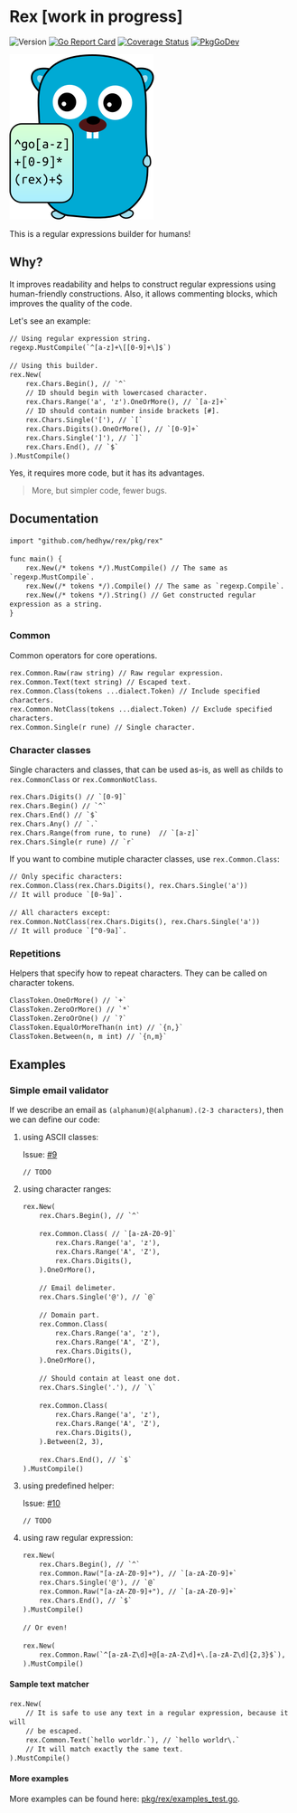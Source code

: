 # Rex [work in progress]

![Version](https://img.shields.io/github/v/tag/hedhyw/rex)
[![Go Report Card](https://goreportcard.com/badge/github.com/hedhyw/rex)](https://goreportcard.com/report/github.com/hedhyw/rex)
[![Coverage Status](https://coveralls.io/repos/github/hedhyw/rex/badge.svg?branch=main)](https://coveralls.io/github/hedhyw/rex?branch=main)
[![PkgGoDev](https://pkg.go.dev/badge/github.com/hedhyw/rex)](https://pkg.go.dev/github.com/hedhyw/rex?tab=doc)

![rex-gopher](_docs/gopher.png)

This is a regular expressions builder for humans!

## Why?

It improves readability and helps to construct regular expressions using human-friendly constructions. Also, it allows commenting blocks, which improves the quality of the code.

Let's see an example:
```golang
// Using regular expression string.
regexp.MustCompile(`^[a-z]+\[[0-9]+\]$`)

// Using this builder.
rex.New(
    rex.Chars.Begin(), // `^`
    // ID should begin with lowercased character.
    rex.Chars.Range('a', 'z').OneOrMore(), // `[a-z]+`
    // ID should contain number inside brackets [#].
    rex.Chars.Single('['), // `[`
    rex.Chars.Digits().OneOrMore(), // `[0-9]+`
    rex.Chars.Single(']'), // `]`
    rex.Chars.End(), // `$`
).MustCompile()
```

Yes, it requires more code, but it has its advantages.
> More, but simpler code, fewer bugs.

## Documentation

```golang
import "github.com/hedhyw/rex/pkg/rex"

func main() {
    rex.New(/* tokens */).MustCompile() // The same as `regexp.MustCompile`.
    rex.New(/* tokens */).Compile() // The same as `regexp.Compile`.
    rex.New(/* tokens */).String() // Get constructed regular expression as a string.
}
```

### Common

Common operators for core operations.

```golang
rex.Common.Raw(raw string) // Raw regular expression.
rex.Common.Text(text string) // Escaped text.
rex.Common.Class(tokens ...dialect.Token) // Include specified characters.
rex.Common.NotClass(tokens ...dialect.Token) // Exclude specified characters.
rex.Common.Single(r rune) // Single character.
```

### Character classes

Single characters and classes, that can be used as-is, as well as childs to `rex.CommonClass` or `rex.CommonNotClass`.

```golang
rex.Chars.Digits() // `[0-9]`
rex.Chars.Begin() // `^`
rex.Chars.End() // `$`
rex.Chars.Any() // `.`
rex.Chars.Range(from rune, to rune)  // `[a-z]`
rex.Chars.Single(r rune) // `r`
```

If you want to combine mutiple character classes, use `rex.Common.Class`:
```golang
// Only specific characters:
rex.Common.Class(rex.Chars.Digits(), rex.Chars.Single('a'))
// It will produce `[0-9a]`.

// All characters except:
rex.Common.NotClass(rex.Chars.Digits(), rex.Chars.Single('a'))
// It will produce `[^0-9a]`.
```


### Repetitions

Helpers that specify how to repeat characters. They can be called on character tokens.

```golang
ClassToken.OneOrMore() // `+`
ClassToken.ZeroOrMore() // `*`
ClassToken.ZeroOrOne() // `?`
ClassToken.EqualOrMoreThan(n int) // `{n,}`
ClassToken.Between(n, m int) // `{n,m}`
```


## Examples

### Simple email validator

If we describe an email as `(alphanum)@(alphanum).(2-3 characters)`, then we can define our code:

1. using ASCII classes:

    Issue: [#9](https://github.com/hedhyw/rex/issues/9)
    ```golang
    // TODO
    ```

2. using character ranges:

    ```golang
    rex.New(
        rex.Chars.Begin(), // `^`

        rex.Common.Class( // `[a-zA-Z0-9]`
            rex.Chars.Range('a', 'z'),
            rex.Chars.Range('A', 'Z'),
            rex.Chars.Digits(),
        ).OneOrMore(),

        // Email delimeter.
        rex.Chars.Single('@'), // `@`

        // Domain part.
        rex.Common.Class(
            rex.Chars.Range('a', 'z'),
            rex.Chars.Range('A', 'Z'),
            rex.Chars.Digits(),
        ).OneOrMore(),

        // Should contain at least one dot.
        rex.Chars.Single('.'), // `\`

        rex.Common.Class(
            rex.Chars.Range('a', 'z'),
            rex.Chars.Range('A', 'Z'),
            rex.Chars.Digits(),
        ).Between(2, 3),

        rex.Chars.End(), // `$`
    ).MustCompile()
    ```

3. using predefined helper:

    Issue: [#10](https://github.com/hedhyw/rex/issues/10)
    ```golang
    // TODO
    ```

4. using raw regular expression:

    ```golang
    rex.New(
        rex.Chars.Begin(), // `^`
        rex.Common.Raw("[a-zA-Z0-9]+"), // `[a-zA-Z0-9]+`
        rex.Chars.Single('@'), // `@`
        rex.Common.Raw("[a-zA-Z0-9]+"), // `[a-zA-Z0-9]+`
        rex.Chars.End(), // `$`
    ).MustCompile()

    // Or even!

    rex.New(
        rex.Common.Raw(`^[a-zA-Z\d]+@[a-zA-Z\d]+\.[a-zA-Z\d]{2,3}$`),
    ).MustCompile()
    ```

#### Sample text matcher

```golang
rex.New(
    // It is safe to use any text in a regular expression, because it will
    // be escaped.
    rex.Common.Text(`hello worldr.`), // `hello worldr\.`
    // It will match exactly the same text.
).MustCompile()
```

#### More examples

More examples can be found here: [pkg/rex/examples_test.go](pkg/rex/examples_test.go).
